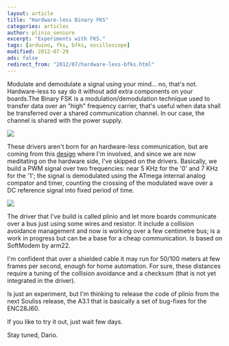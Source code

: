 ```yaml
---
layout: article
title: "Hardware-less Binary FKS"
categories: articles
author: plinio_seniore
excerpt: "Experiments with FKS."
tags: [arduino, fks, bfks, oscilloscope]
modified: 2012-07-29
ads: false  
redirect_from: "2012/07/hardware-less-bfks.html"
---
```


Modulate and demodulate a signal using your mind... no, that's not. Hardware-less to say do it without add extra components on your boards.The Binary FSK is a modulation/demodulation technique used to transfer data over an "high" frequency carrier, that's useful when data shall be transferred over a shared communication channel. In our case, the channel is shared with the power supply.

![](http://souliss.net/images/2012-07/BFKS_01.jpg?raw=true)

These drivers aren't born for an hardware-less communication, but are coming from this [design](http://arduino.cc/forum/index.php/topic,97347.15.html) where I'm involved, and since we are now meditating on the hardware side, I've skipped on the drivers. Basically, we build a PWM signal over two frequencies: near 5 KHz for the '0' and 7 KHz for the '1'; the signal is demodulated using the ATmega internal analog compator and timer, counting the crossing of the modulated wave over a DC reference signal into fixed period of time.

![](http://souliss.net/images/2012-07/BFKS-Wikipedia.png?raw=true)

The driver that I've build is called plinio and let more boards communicate over a bus just using some wires and resistor. It include a collision avoidance management and now is working over a few centimetre bus; is a work in progress but can be a base for a cheap communication. Is based on SoftModem by arm22.

I'm confident that over a shielded cable it may run for 50/100 meters at few frames per second, enough for home automation. For sure, these distances require a tuning of the collision avoidance and a checksum (that is not yet integrated in the driver).

Is just an experiment, but I'm thinking to release the code of plinio from the next Souliss release, the A3.1 that is basically a set of bug-fixes for the ENC28J60.

If you like to try it out, just wait few days.

Stay tuned,
Dario.
